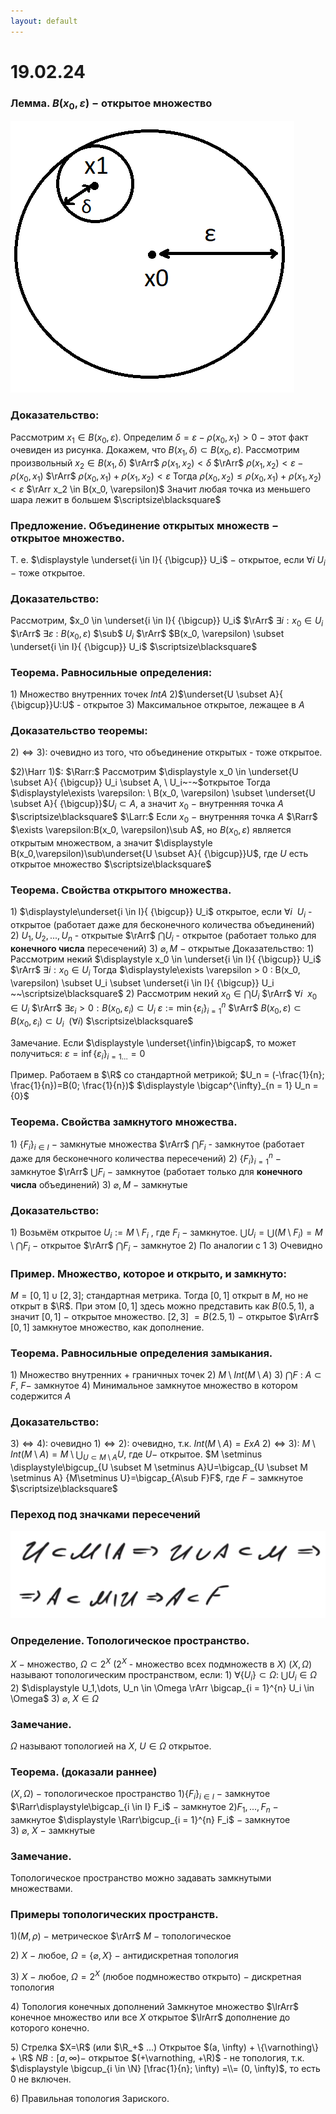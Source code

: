 ```yaml
---
layout: default
---
```

# 19.02.24

### Лемма. $B(x_0, \varepsilon)~-$ открытое множество

![Untitled](sem2/notes/topology/notes/19-02-24/Untitled.png)

### Доказательство: 
Рассмотрим $x_1\in B(x_0, \varepsilon)$.
Определим $\delta = \varepsilon - \rho(x_0, x_1) > 0~-$ этот факт очевиден из рисунка.
Докажем, что $B(x_1, \delta) \subset B(x_0, \varepsilon).$ 
Рассмотрим произвольный $x_2 \in B(x_1, \delta)$ $\rArr$ $\rho (x_1, x_2) < \delta$ $\rArr$
$\rho(x_1, x_2) < \varepsilon - \rho(x_0, x_1)$ $\rArr$ $\rho(x_0, x_1) + \rho(x_1, x_2) < \varepsilon$
Тогда $\rho (x_0, x_2) \leq \rho(x_0, x_1) + \rho(x_1, x_2) < \varepsilon$ $\rArr x_2 \in B(x_0, \varepsilon)$
Значит любая точка из меньшего шара лежит в большем  $\scriptsize\blacksquare$

### Предложение. Объединение открытых множеств $-$ открытое множество.
Т. е. $\displaystyle \underset{i \in I}{ {\bigcup}} U_i$ $-$ открытое, если $\forall i \ U_i$ $-$ тоже открытое.

### Доказательство:
Рассмотрим,  $x_0 \in \underset{i \in I}{ {\bigcup}} U_i$ $\rArr$ $\exists i : x_0 \in U_i$ $\rArr$ $\exists \varepsilon$ : $B(x_0, \varepsilon)$ $\sub$ $U_i$ $\rArr$ $B(x_0, \varepsilon) \subset \underset{i \in I}{ {\bigcup}} U_i$  $\scriptsize\blacksquare$

### Теорема. Равносильные определения:
$1)$ Множество внутренних точек $Int A$
$2)$$\underset{U \subset A}{ {\bigcup}}U:U$ - открытое
$3)$ Максимальное открытое, лежащее в $A$

### Доказательство теоремы:
$2)\Leftrightarrow 3)$: очевидно из того, что объединение открытых - тоже открытое.

$2)\Harr 1)$:
$\Rarr:$ Рассмотрим $\displaystyle x_0 \in \underset{U \subset A}{ {\bigcup}} U_i \subset A, \ U_i~-~$открытое
Тогда $\displaystyle\exists \varepsilon: \  B(x_0, \varepsilon) \subset \underset{U \subset A}{ {\bigcup}}$$U_i \subset A$, а значит $x_0~-$ внутренняя точка $A$  $\scriptsize\blacksquare$
$\Larr:$ Если $x_0~-$ внутренняя точка $A$ $\Rarr$ $\exists \varepsilon:B(x_0, \varepsilon)\sub A$, но $B(x_0, \varepsilon)$ является открытым множеством, а значит $\displaystyle B(x_0,\varepsilon)\sub\underset{U \subset A}{ {\bigcup}}U$, где $U$ есть открытое множество  $\scriptsize\blacksquare$

### Теорема. Свойства открытого множества.
$1)$ $\displaystyle\underset{i \in I}{ {\bigcup}} U_i$ открытое, если $\forall i~$ $U_i$ - открытое (работает даже для бесконечного количества объединений)
$2)$ $U_1, U_2, ... , U_n$  - открытые $\rArr$ $\displaystyle\bigcap U_i$ - открытое (работает только для **конечного числа** пересечений)
$3)$ $\varnothing, M~-$ открытые
Доказательство:
$1)$ Рассмотрим некий $\displaystyle x_0 \in \underset{i \in I}{ {\bigcup}} U_i$  $\rArr$ $\exists i : x_0 \in U_i$
Тогда $\displaystyle\exists \varepsilon > 0 :  B(x_0, \varepsilon) \subset U_i \subset  \underset{i \in I}{ {\bigcup}} U_i ~~\scriptsize\blacksquare$
$2)$ Рассмотрим некий $\displaystyle x_0 \in \bigcap U_i$  $\rArr$ $\forall i~~x_0\in U_i$ $\rArr$ 
$\exists \varepsilon_i > 0: B(x_0, \varepsilon_i) \subset U_i$
$\varepsilon:=\min {\{\varepsilon_i\}}^{n}_{i=1}$ $\rArr$ $B(x_0, \varepsilon) \subset B(x_0, \varepsilon_i) \subset U_i~~(\forall i)$  $\scriptsize\blacksquare$

Замечание. Если $\displaystyle \underset{\infin}\bigcap$, то может получиться: $\varepsilon=\inf\{\varepsilon_i\}_{i=1\dots}=0$

Пример. Работаем в $\R$ со стандартной метрикой; 
$U_n = (-\frac{1}{n}; \frac{1}{n})=B(0; \frac{1}{n})$
$\displaystyle \bigcap^{\infty}_{n = 1} U_n = {0}$

### Теорема. Свойства замкнутого множества.
$1)$ ${\{F_i\}}_{i\in I}~-$ замкнутые множества $\rArr$ $\displaystyle \bigcap F_i$ - замкнутое (работает даже для бесконечного количества пересечений)
$2)$ ${\{F_i\}}_{i = 1}^{n}~-$ замкнутое $\rArr$ $\displaystyle \bigcup F_i$ $-$ замкнутое (работает только для **конечного числа** объединений)
$3)$ $\varnothing, M~-$ замкнутые

### Доказательство:
$1)$ Возьмём открытое $U_i := M \setminus F_i$ , где $F_i~-~$замкнутое.
$\displaystyle \bigcup U_i = \bigcup(M \setminus F_i) = M \setminus \bigcap F_i~-~$открытое $\rArr$ $\displaystyle \bigcap F_i$  $-$ замкнутое
$2)$ По аналогии с $1$
$3)~$Очевидно

### Пример. Множество, которое и открыто, и замкнуто:
$M = [0, 1] \cup [2, 3]$; стандартная метрика.
Тогда $[0, 1]$ открыт в $M$, но не открыт в $\R$.
При этом $[0, 1]$ здесь можно представить как $B(0.5, 1)$, а значит
$[0,1]~-$ открытое множество.
$[2,3]~= B(2.5, 1)~-$ открытое $\rArr$ $[0, 1]$ замкнутое множество, как дополнение.

### Теорема. Равносильные определения замыкания.
$1)$ Множество внутренних + граничных точек
$2)$ $M \setminus Int(M \setminus A)$
$3)$ $\bigcap F$ : $A \subset F$, $F -$  замкнутое
$4)$ Минимальное замкнутое множество в котором содержится $A$

### Доказательство:
$3)\Leftrightarrow4)$: очевидно
$1)\Leftrightarrow2)$: очевидно, т.к. $Int(M \setminus A) = Ex A$
$2)\Leftrightarrow3)$:
$M \setminus Int(M \setminus A) = M \setminus \displaystyle\bigcup_{U \subset M \setminus A}U,$ где $U -$  открытое.
$M \setminus \displaystyle\bigcup_{U \subset M \setminus A}U=\bigcap_{U \subset M \setminus A} {M\setminus U}=\bigcap_{A\sub F}F$, где $F~-$ замкнутое  $\scriptsize\blacksquare$

### Переход под значками пересечений

![Untitled](sem2/notes/topology/notes/19-02-24/Untitled%201.png)

### Определение. Топологическое пространство.
$X~-$ множество, $\Omega \subset 2^{X}$ ($2^X$ - множество всех подмножеств в $X$)
$(X, \Omega)$ называют топологическим пространством, если:
$1)$ $\displaystyle \forall \{ U_i\} \subset \Omega: \  \bigcup U_i \in \Omega$
$2)$ $\displaystyle U_1,\dots, U_n \in \Omega \rArr \bigcap_{i = 1}^{n} U_i \in \Omega$
$3)~\varnothing,~X \in \Omega$

### Замечание.
$\Omega$  называют топологией на $X,~$$U \in \Omega$ открытое.

### Теорема. (доказали раннее)
$(X, \Omega)~-$ топологическое пространство
$1)$$\{F_i\}_{i \in I}$  $-$ замкнутое $\Rarr\displaystyle\bigcap_{i \in I} F_i$  $-$ замкнутое
$2)$$F_1, ..., F_n$  $-$ замкнутое $\displaystyle \Rarr\bigcup_{i = 1}^{n} F_i$  $-$ замкнутое
$3)$$~\varnothing,~X~-$ замкнутые

### Замечание.
Топологическое пространство можно задавать замкнутыми множествами.

### Примеры топологических пространств.
$1)$$(M, \rho)~-$ метрическое $\rArr$ $M~-$ топологическое

$2)$$~X~-$ любое, $\Omega = \{ \varnothing, X\}~-$ антидискретная топология

$3)$$~X~-$ любое, $\Omega  = 2^X$ (любое подмножество открыто) $-$ дискретная топология

$4)$ Топология конечных дополнений
Замкнутое множество $\lrArr$ конечное множество или все $X$ 
открытое $\lrArr$ дополнение до которого конечно.

$5)$ Стрелка $X=\R$ (или $\R_+$ …)
Открытое $(a, \infty) + \{\varnothing\} + \R$
$NB: [a, \infty) -$  открытое $(+\varnothing, +\R)$ - не топология, т.к. $\displaystyle \bigcup_{i \in \N} [\frac{1}{n}; \infty) =\\= (0, \infty)$, то есть $0$ не включен.

$6)$ Правильная топология Зариского.